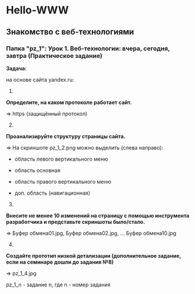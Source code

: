 # Hello-WWW
## Знакомство с веб-технологиями

### Папка "pz_1": Урок 1. Веб-технологии: вчера, сегодня, завтра (Практическое задание)

**Задача:**

на основе сайта yandex.ru:

1.

**Определите, на каком протоколе работает сайт.**

=> https (защищённый протокол) 

2.
 
**Проанализируйте структуру страницы сайта.**

=> На скриншоте pz_1_2.png можно выделить (слева направо):

- область левого вертикального меню

- область основная 

- область правого вертикального меню 

- доп. область (навигационная)

3.
 
**Внесите не менее 10 изменений на страницу с помощью инструмента разработчика и представьте скриншоты было/стало.**

=> Буфер обмена01.jpg, Буфер обмена02.jpg, ... Буфер обмена10.jpg

4.

**Создайте прототип низкой детализации (дополнительное задание, если на семинаре дошли до задания №8)**

=> pz_1_4.jpg


pz_1_n - задание n, где n - номер задания
